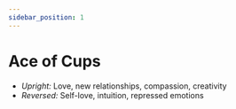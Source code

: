 ```yaml
---
sidebar_position: 1
---
```


# Ace of Cups

- *Upright:* Love, new relationships, compassion, creativity
- *Reversed:* Self-love, intuition, repressed emotions